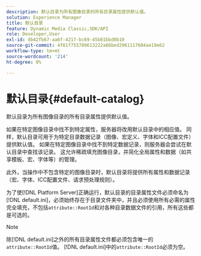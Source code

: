 ```yaml
---
description: 默认目录为所有图像目录的所有目录属性提供默认值。
solution: Experience Manager
title: 默认目录
feature: Dynamic Media Classic,SDK/API
role: Developer,User
exl-id: db42fb67-aa6f-4217-bc69-45b01bbd0b10
source-git-commit: 4f81f755789613222a66bed2961117604ae19e62
workflow-type: tm+mt
source-wordcount: '214'
ht-degree: 0%

---
```


# 默认目录{#default-catalog}

默认目录为所有图像目录的所有目录属性提供默认值。

如果在特定图像目录中找不到特定属性，服务器将改用默认目录中的相应值。 同样，默认目录可用于为特定目录数据记录（图像、宏定义、字体和ICC配置文件）提供默认值。 如果在特定图像目录中找不到特定数据记录，则服务器会尝试在默认目录中查找该记录。 这允许稀疏填充图像目录，并简化全局属性和数据（如共享模板、宏、字体等）的管理。

此外，当操作中不包含特定的图像目录时，默认目录将提供所有属性和数据记录（宏、字体、ICC配置文件、请求预处理规则）。

为了使[!DNL Platform Server]正确运行，默认目录的目录属性文件必须命名为[!DNL default.ini]，必须始终存在于目录文件夹中，并且必须使用所有必需的属性完全填充，不包括`attribute::RootId`和对各种目录数据文件的引用，所有这些都是可选的。

>[!NOTE]
>
>除[!DNL default.ini]之外的所有目录属性文件都必须包含唯一的`attribute::RootId`值。 [!DNL default.ini]中的`attribute::RootId`必须为空。
